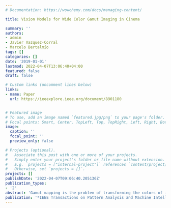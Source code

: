 ```yaml
---
# Documentation: https://wowchemy.com/docs/managing-content/

title: Vision Models for Wide Color Gamut Imaging in Cinema

summary: ''
authors:
- admin
- Javier Vazquez-Corral
- Marcelo Bertalmı́o
tags: []
categories: []
date: '2019-01-01'
lastmod: 2022-04-07T13:06:40+04:00
featured: false
draft: false

# Custom links (uncomment lines below)
links:
- name: Paper
  url: https://ieeexplore.ieee.org/document/8901180


# Featured image
# To use, add an image named `featured.jpg/png` to your page's folder.
# Focal points: Smart, Center, TopLeft, Top, TopRight, Left, Right, BottomLeft, Bottom, BottomRight.
image:
  caption: ''
  focal_point: ''
  preview_only: false

# Projects (optional).
#   Associate this post with one or more of your projects.
#   Simply enter your project's folder or file name without extension.
#   E.g. `projects = ["internal-project"]` references `content/project/deep-learning/index.md`.
#   Otherwise, set `projects = []`.
projects: []
publishDate: '2022-04-07T09:06:40.205136Z'
publication_types:
- '2'
abstract: 'Gamut mapping is the problem of transforming the colors of image or video content so as to fully exploit the color palette of the display device where the content will be shown, while preserving the artistic intent of the original contents creator. In particular, in the cinema industry, the rapid advancement in display technologies has created a pressing need to develop automatic and fast gamut mapping algorithms. In this article, we propose a novel framework that is based on vision science models, performs both gamut reduction and gamut extension, is of low computational complexity, produces results that are free from artifacts and outperforms state-of-the-art methods according to psychophysical tests. Our experiments also highlight the limitations of existing objective metrics for the gamut mapping problem.'
publication: '*IEEE Transactions on Pattern Analysis and Machine Intelligence (TPAMI)*'
---
```

